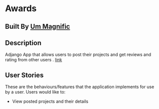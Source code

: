 # Awards
## Built By [Um Magnific](https://github.com/Magnific7/)
## Description
Adjango App that allows users to post their projects and get reviews and rating from other users . [link](https://awardsmag.herokuapp.com/)
## User Stories
These are the behaviours/features that the application implements for use by a user.
Users would like to:
* View posted projects and their details
